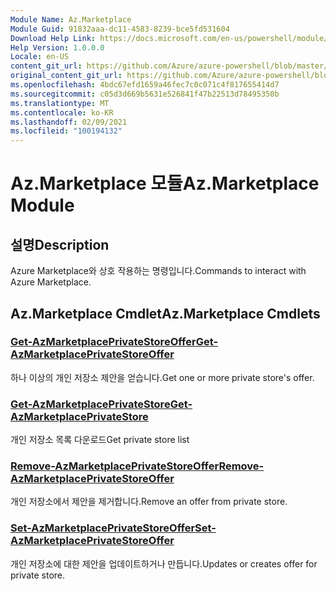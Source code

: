 ```yaml
---
Module Name: Az.Marketplace
Module Guid: 91832aaa-dc11-4583-8239-bce5fd531604
Download Help Link: https://docs.microsoft.com/en-us/powershell/module/az.marketplace
Help Version: 1.0.0.0
Locale: en-US
content_git_url: https://github.com/Azure/azure-powershell/blob/master/src/Marketplace/Marketplace/help/Az.Marketplace.md
original_content_git_url: https://github.com/Azure/azure-powershell/blob/master/src/Marketplace/Marketplace/help/Az.Marketplace.md
ms.openlocfilehash: 4bdc67efd1659a46fec7c0c071c4f817655414d7
ms.sourcegitcommit: c05d3d669b5631e526841f47b22513d78495350b
ms.translationtype: MT
ms.contentlocale: ko-KR
ms.lasthandoff: 02/09/2021
ms.locfileid: "100194132"
---
```

# <span data-ttu-id="42682-101">Az.Marketplace 모듈</span><span class="sxs-lookup"><span data-stu-id="42682-101">Az.Marketplace Module</span></span>
## <span data-ttu-id="42682-102">설명</span><span class="sxs-lookup"><span data-stu-id="42682-102">Description</span></span>
<span data-ttu-id="42682-103">Azure Marketplace와 상호 작용하는 명령입니다.</span><span class="sxs-lookup"><span data-stu-id="42682-103">Commands to interact with Azure Marketplace.</span></span>

## <span data-ttu-id="42682-104">Az.Marketplace Cmdlet</span><span class="sxs-lookup"><span data-stu-id="42682-104">Az.Marketplace Cmdlets</span></span>
### [<span data-ttu-id="42682-105">Get-AzMarketplacePrivateStoreOffer</span><span class="sxs-lookup"><span data-stu-id="42682-105">Get-AzMarketplacePrivateStoreOffer</span></span>](Get-AzMarketplacePrivateStoreOffer.md)
<span data-ttu-id="42682-106">하나 이상의 개인 저장소 제안을 얻습니다.</span><span class="sxs-lookup"><span data-stu-id="42682-106">Get one or more private store's offer.</span></span>

### [<span data-ttu-id="42682-107">Get-AzMarketplacePrivateStore</span><span class="sxs-lookup"><span data-stu-id="42682-107">Get-AzMarketplacePrivateStore</span></span>](Get-AzMarketplacePrivateStore.md)
<span data-ttu-id="42682-108">개인 저장소 목록 다운로드</span><span class="sxs-lookup"><span data-stu-id="42682-108">Get private store list</span></span>

### [<span data-ttu-id="42682-109">Remove-AzMarketplacePrivateStoreOffer</span><span class="sxs-lookup"><span data-stu-id="42682-109">Remove-AzMarketplacePrivateStoreOffer</span></span>](Remove-AzMarketplacePrivateStoreOffer.md)
<span data-ttu-id="42682-110">개인 저장소에서 제안을 제거합니다.</span><span class="sxs-lookup"><span data-stu-id="42682-110">Remove an offer from private store.</span></span>

### [<span data-ttu-id="42682-111">Set-AzMarketplacePrivateStoreOffer</span><span class="sxs-lookup"><span data-stu-id="42682-111">Set-AzMarketplacePrivateStoreOffer</span></span>](Set-AzMarketplacePrivateStoreOffer.md)
<span data-ttu-id="42682-112">개인 저장소에 대한 제안을 업데이트하거나 만듭니다.</span><span class="sxs-lookup"><span data-stu-id="42682-112">Updates or creates offer for private store.</span></span>

